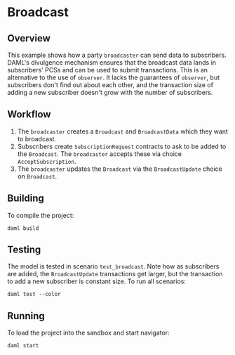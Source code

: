 # Broadcast

## Overview

This example shows how a party `broadcaster` can send data to subscribers. DAML's divulgence mechanism ensures that the broadcast data lands in subscribers' PCSs and can be used to submit transactions. This is an alternative to the use of `observer`. It lacks the guarantees of `observer`, but subscribers don't find out about each other, and the transaction size of adding a new subscriber doesn't grow with the number of subscribers.

## Workflow
1. The `broadcaster` creates a `Broadcast` and `BroadcastData` which they want to broadcast.
2. Subscribers create `SubscriptionRequest` contracts to ask to be added to the `Broadcast`. The `broadcaster` accepts these via choice `AcceptSubscription`.
3. The `broadcaster` updates the `Broadcast` via the `BroadcastUpdate` choice on `Broadcast`.

## Building
To compile the project:
```
daml build
```

## Testing
The model is tested in scenario `test_broadcast`. Note how as subscribers are added, the `BroadcastUpdate` transactions get larger, but the transaction to add a new subscriber is constant size.
To run all scenarios:
```
daml test --color
```


## Running
To load the project into the sandbox and start navigator:
```
daml start
```
